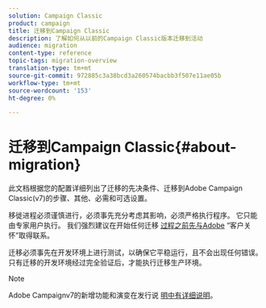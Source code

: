 ```yaml
---
solution: Campaign Classic
product: campaign
title: 迁移到Campaign Classic
description: 了解如何从以前的Campaign Classic版本迁移到活动
audience: migration
content-type: reference
topic-tags: migration-overview
translation-type: tm+mt
source-git-commit: 972885c3a38bcd3a260574bacbb3f507e11ae05b
workflow-type: tm+mt
source-wordcount: '153'
ht-degree: 0%

---
```



# 迁移到Campaign Classic{#about-migration}

此文档根据您的配置详细列出了迁移的先决条件、迁移到Adobe Campaign Classic(v7)的步骤、其他、必需和可选设置。

移徙进程必须谨慎进行，必须事先充分考虑其影响，必须严格执行程序。 它只能由专家用户执行。 我们强烈建议在开始任何迁移 [过程之前先与Adobe](https://helpx.adobe.com/enterprise/admin-guide.html/enterprise/using/support-for-experience-cloud.ug.html) “客户关怀”取得联系。

迁移必须事先在开发环境上进行测试，以确保它平稳运行，且不会出现任何错误。 只有迁移的开发环境经过完全验证后，才能执行迁移生产环境。

>[!NOTE]
>
>Adobe Campaignv7的新增功能和演变在发行说 [明中有详细说明](../../rn/using/latest-release.md)。
